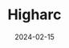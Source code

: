 ---  
layout: startup_page  
title: "Higharc"  
id: "higharc.com"  
permalink: "/higharchigharc.com02152024/"  
website: "https://www.higharc.com/"  
funding_round: "Series B"  
funding_amount: "$53M"  
investors: "Spark Capital, Pillar VC, SE Ventures (Schneider Electric's Venture Arm), Fifth Wall, Starwood Capital, Standard Investments, Home Depot, Ferguson, Simpson Strong-Tie, Mulhern+Kulp Engineering, Suffolk Technologies, RXR Realty, PSP Growth, Metaprop, SC Masterfund, Carl Bass, Mighty Buildings, Welcome Homes, CBRE, Ware Malcomb, Javelin Venture Partners, Lux Capital, Vertex Ventures"  
about: "Higharc provides a connected cloud platform for homebuilding operations, streamlining the design, estimating, selling, and building processes. Its generative AI-based workflows and automated materials estimating aim to improve efficiency and reduce cycle times for homebuilders, ultimately creating better and more affordable homes. The platform replaces outdated, siloed software solutions with a single integrated system."  
markets: "Construction Technology, Homebuilding, Real Estate, AI, Architecture, Design, Construction, Generative Design"  
hq: "Durham, North Carolina, United States"  
founded_year: "2018"  
linkedin: "https://www.linkedin.com/company/higharc"  
twitter: "https://twitter.com/HigharcHomes"  
instagram: ""  
facebook: "https://www.facebook.com/higharchomes"  
crunchbase: "https://www.crunchbase.com/organization/higharc"  
pitchbook: "https://pitchbook.com/profiles/company/267536-62"  

date_display: "15-Feb-2024"  
date: "2024-02-15"

# SEO Optimization  
meta_title: "Higharc - Series B Funding ($53M)"  
meta_description: "Higharc, Higharc provides a connected cloud platform for homebuilding operations, streamlining the design, estimating, selling, and building processes. Its gen..."  
meta_keywords: "Higharc, Construction Technology, Homebuilding, Real Estate, AI, Architecture, Design, Construction, Generative Design, Series B funding"  
canonical_url: "https://startup.projectstartups.com/higharchigharc.com02152024/"  
---